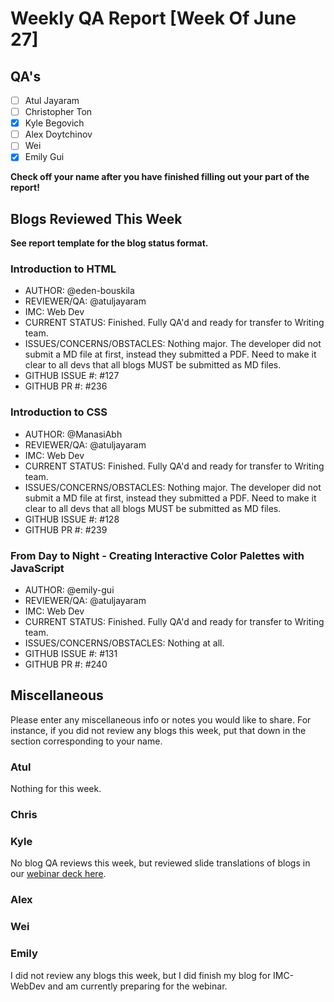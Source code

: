 # Weekly QA Report [Week Of June 27]

## QA's

- [ ] Atul Jayaram
- [ ] Christopher Ton
- [X] Kyle Begovich
- [ ] Alex Doytchinov
- [ ] Wei
- [X] Emily Gui

**Check off your name after you have finished filling out your part of the report!**

## Blogs Reviewed This Week 

**See report template for the blog status format.**

### Introduction to HTML

* AUTHOR: @eden-bouskila
* REVIEWER/QA: @atuljayaram
* IMC: Web Dev
* CURRENT STATUS: Finished. Fully QA'd and ready for transfer to Writing team.
* ISSUES/CONCERNS/OBSTACLES: Nothing major. The developer did not submit a MD file at first, instead they submitted a PDF. Need to make it clear to all devs that all blogs MUST be submitted as MD files.
* GITHUB ISSUE #: #127
* GITHUB PR #: #236

### Introduction to CSS

* AUTHOR: @ManasiAbh
* REVIEWER/QA: @atuljayaram
* IMC: Web Dev
* CURRENT STATUS: Finished. Fully QA'd and ready for transfer to Writing team.
* ISSUES/CONCERNS/OBSTACLES: Nothing major. The developer did not submit a MD file at first, instead they submitted a PDF. Need to make it clear to all devs that all blogs MUST be submitted as MD files.
* GITHUB ISSUE #: #128
* GITHUB PR #: #239

### From Day to Night - Creating Interactive Color Palettes with JavaScript

* AUTHOR: @emily-gui
* REVIEWER/QA: @atuljayaram
* IMC: Web Dev
* CURRENT STATUS: Finished. Fully QA'd and ready for transfer to Writing team.
* ISSUES/CONCERNS/OBSTACLES: Nothing at all.
* GITHUB ISSUE #: #131
* GITHUB PR #: #240

## Miscellaneous 
Please enter any miscellaneous info or notes you would like to share. For instance, if you did not review any blogs this week, put that down in the section corresponding to your name.
 
### Atul

Nothing for this week.

### Chris

### Kyle
No blog QA reviews this week, but reviewed slide translations of blogs in our [webinar deck here](https://docs.google.com/presentation/d/1R4i8G-a7iwa0rozi8uWwM9mEvfeek-9vgPZLTtoupGM/edit?usp=sharing).

### Alex

### Wei

### Emily
I did not review any blogs this week, but I did finish my blog for IMC-WebDev and am currently preparing for the webinar.
